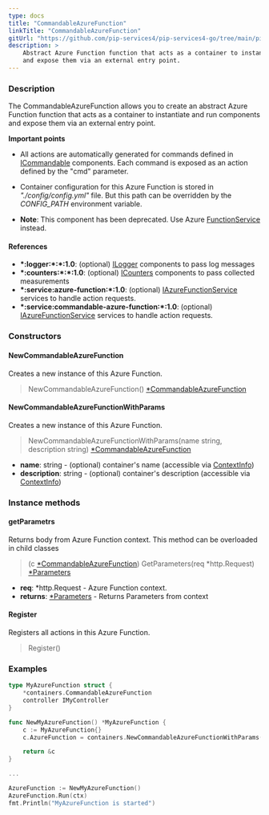 ```yaml
---
type: docs
title: "CommandableAzureFunction"
linkTitle: "CommandableAzureFunction"
gitUrl: "https://github.com/pip-services4/pip-services4-go/tree/main/pip-services4-azure-go"
description: >
    Abstract Azure Function function that acts as a container to instantiate and run components
    and expose them via an external entry point.
---
```


### Description
The CommandableAzureFunction allows you to create an abstract Azure Function function that acts as a container to instantiate and run components and expose them via an external entry point.

**Important points**

- All actions are automatically generated for commands defined in [ICommandable](../../../rpc/commands/icommandable) components. Each command is exposed as an action defined by the "cmd" parameter.
  
- Container configuration for this Azure Function is stored in *"./config/config.yml"* file. But this path can be overridden by the *CONFIG_PATH* environment variable.
 
- **Note**: This component has been deprecated. Use Azure [FunctionService](../../services/azure_function_service) instead.


#### References

- **\*:logger:\*:\*:1.0**: (optional) [ILogger](../../../observability/log/ilogger) components to pass log messages
- **\*:counters:\*:\*:1.0**: (optional) [ICounters](../../../observability/count/icounters) components to pass collected measurements
- **\*:service:azure-function:\*:1.0**: (optional) [IAzureFunctionService](../../services/iazure_function_service) services to handle action requests.
- **\*:service:commandable-azure-function:\*:1.0**: (optional) [IAzureFunctionService](../../services/iazure_function_service) services to handle action requests.

### Constructors

#### NewCommandableAzureFunction
Creates a new instance of this Azure Function.

> NewCommandableAzureFunction() [*CommandableAzureFunction]()


#### NewCommandableAzureFunctionWithParams
Creates a new instance of this Azure Function.

> NewCommandableAzureFunctionWithParams(name string, description string) [*CommandableAzureFunction]()

- **name**: string - (optional) container's name (accessible via [ContextInfo](../../../components/info/context_info))
- **description**: string - (optional) container's description (accessible via [ContextInfo](../../../components/info/context_info))


### Instance methods

#### getParametrs
Returns body from Azure Function context.
This method can be overloaded in child classes

> (c [*CommandableAzureFunction]()) GetParameters(req *http.Request) [*Parameters](../../../commons/run/parameters)

- **req**: *http.Request - Azure Function context.
- **returns**: [*Parameters](../../../commons/run/parameters) - Returns Parameters from context

#### Register
Registers all actions in this Azure Function.

> Register()


### Examples

```go
type MyAzureFunction struct {
	*containers.CommandableAzureFunction
	controller IMyController
}

func NewMyAzureFunction() *MyAzureFunction {
	c := MyAzureFunction{}
	c.AzureFunction = containers.NewCommandableAzureFunctionWithParams("mygroup", "MyGroup AzureFunction")

	return &c
}

...

AzureFunction := NewMyAzureFunction()
AzureFunction.Run(ctx)
fmt.Println("MyAzureFunction is started")
```

